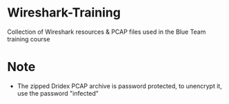 # Wireshark-Training
Collection of Wireshark resources &amp; PCAP files used in the Blue Team training course

# Note
- The zipped Dridex PCAP archive is password protected, to unencrypt it, use the password "infected"
